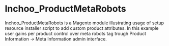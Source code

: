 Inchoo_ProductMetaRobots
========================

Inchoo_ProductMetaRobots is a Magento module illustrating usage of setup resource installer script to add custom product attributes. In this example user gains per product control over meta robots tag trough Product Information -> Meta Information admin interface.
